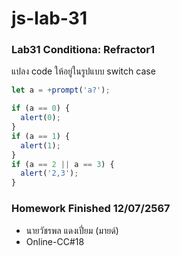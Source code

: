 # js-lab-31
### Lab31 Conditiona: Refractor1
แปลง code ให้อยู่ในรูปแบบ switch case

```JavaScript
let a = +prompt('a?');

if (a == 0) {
  alert(0);
}
if (a == 1) {
  alert(1);
}
if (a == 2 || a == 3) {
  alert('2,3');
}
```

### Homework Finished 12/07/2567
- นายวัชรพล แดงเปี่ยม (มายด์)
- Online-CC#18
